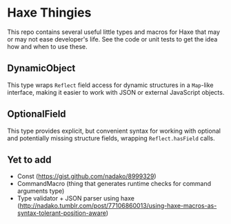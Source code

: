 # Haxe Thingies

This repo contains several useful little types and macros for Haxe that may or may not ease developer's life. See the code or unit tests to get the idea how and when to use these.

## DynamicObject

This type wraps `Reflect` field access for dynamic structures in a `Map`-like interface, making it easier to work with JSON or external JavaScript objects.

## OptionalField

This type provides explicit, but convenient syntax for working with optional and potentially missing structure fields, wrapping `Reflect.hasField` calls.


## Yet to add
 * Const (https://gist.github.com/nadako/8999329)
 * CommandMacro (thing that generates runtime checks for command arguments type)
 * Type validator + JSON parser using haxe (http://nadako.tumblr.com/post/77106860013/using-haxe-macros-as-syntax-tolerant-position-aware)
